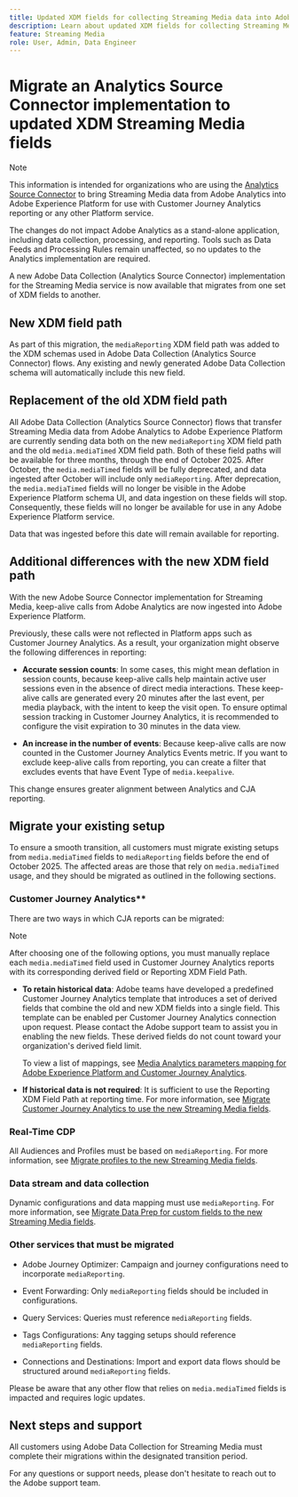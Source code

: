 ```yaml
---
title: Updated XDM fields for collecting Streaming Media data into Adobe Experience Platform
description: Learn about updated XDM fields for collecting Streaming Media data into Adobe Experience Platform
feature: Streaming Media
role: User, Admin, Data Engineer
---
```

# Migrate an Analytics Source Connector implementation to updated XDM Streaming Media fields

>[!NOTE]
>
>This information is intended for organizations who are using the [Analytics Source Connector](https://experienceleague.adobe.com/en/docs/experience-platform/sources/connectors/adobe-applications/analytics) to bring Streaming Media data from Adobe Analytics into Adobe Experience Platform for use with Customer Journey Analytics reporting or any other Platform service. 
>
>The changes do not impact Adobe Analytics as a stand-alone application, including data collection, processing, and reporting. Tools such as Data Feeds and Processing Rules remain unaffected, so no updates to the Analytics implementation are required.

A new Adobe Data Collection (Analytics Source Connector) implementation for the Streaming Media service is now available that migrates from one set of XDM fields to another. 

## New XDM field path

As part of this migration, the `mediaReporting` XDM field path was added to the XDM schemas used in Adobe Data Collection (Analytics Source Connector) flows. Any existing and newly generated Adobe Data Collection schema will automatically include this new field.

## Replacement of the old XDM field path

All Adobe Data Collection (Analytics Source Connector) flows that transfer Streaming Media data from Adobe Analytics to Adobe Experience Platform are currently sending data both on the new `mediaReporting` XDM field path and the old `media.mediaTimed` XDM field path. Both of these field paths will be available for three months, through the end of October 2025. After October, the `media.mediaTimed` fields will be fully deprecated, and data ingested after October will include only `mediaReporting`. After deprecation, the `media.mediaTimed` fields will no longer be visible in the Adobe Experience Platform schema UI, and data ingestion on these fields will stop. Consequently, these fields will no longer be available for use in any Adobe Experience Platform service. 

Data that was ingested before this date will remain available for reporting. 

## Additional differences with the new XDM field path

With the new Adobe Source Connector implementation for Streaming Media, keep-alive calls from Adobe Analytics are now ingested into Adobe Experience Platform. 

Previously, these calls were not reflected in Platform apps such as Customer Journey Analytics. As a result, your organization might observe the following differences in reporting:

* **Accurate session counts**: In some cases, this might mean deflation in session counts, because keep-alive calls help maintain active user sessions even in the absence of direct media interactions. These keep-alive calls are generated every 20 minutes after the last event, per media playback, with the intent to keep the visit open. To ensure optimal session tracking in Customer Journey Analytics, it is recommended to configure the visit expiration to 30 minutes in the data view.

* **An increase in the number of events**: Because keep-alive calls are now counted in the Customer Journey Analytics Events metric. If you want to exclude keep-alive calls from reporting, you can create a filter that excludes events that have Event Type of `media.keepalive`.

This change ensures greater alignment between Analytics and CJA reporting.

## Migrate your existing setup

To ensure a smooth transition, all customers must migrate existing setups from `media.mediaTimed` fields to `mediaReporting` fields before the end of October 2025. The affected areas are those that rely on `media.mediaTimed` usage, and they should be migrated as outlined in the following sections.

### Customer Journey Analytics** 

There are two ways in which CJA reports can be migrated:

>[!NOTE]
>
>After choosing one of the following options, you must manually replace each `media.mediaTimed` field used in Customer Journey Analytics reports with its corresponding derived field or Reporting XDM Field Path.

* **To retain historical data**: Adobe teams have developed a predefined Customer Journey Analytics template that introduces a set of derived fields that combine the old and new XDM fields into a single field. This template can be enabled per Customer Journey Analytics connection upon request. Please contact the Adobe support team to assist you in enabling the new fields. These derived fields do not count toward your organization's derived field limit.

  To view a list of mappings, see [Media Analytics parameters mapping for Adobe Experience Platform and Customer Journey Analytics](/help/use-cases/xdm-updates/parameters-mapping.md).

* **If historical data is not required**: It is sufficient to use the Reporting XDM Field Path at reporting time. For more information, see [Migrate Customer Journey Analytics to use the new Streaming Media fields](/help/use-cases/xdm-updates/migrate-cja-setup.md).

### Real-Time CDP

All Audiences and Profiles must be based on `mediaReporting`. For more information, see [Migrate profiles to the new Streaming Media fields](/help/use-cases/xdm-updates/migrate-profiles.md).

### Data stream and data collection

Dynamic configurations and data mapping must use `mediaReporting`. For more information, see [Migrate Data Prep for custom fields to the new Streaming Media fields](/help/use-cases/xdm-updates/migrate-dataprep.md).

### Other services that must be migrated

* Adobe Journey Optimizer: Campaign and journey configurations need to incorporate `mediaReporting`.

* Event Forwarding: Only `mediaReporting` fields should be included in configurations.

* Query Services: Queries must reference `mediaReporting` fields.

* Tags Configurations: Any tagging setups should reference `mediaReporting` fields.

* Connections and Destinations: Import and export data flows should be structured around `mediaReporting` fields.

Please be aware that any other flow that relies on `media.mediaTimed` fields is impacted and requires logic updates.

## Next steps and support

All customers using Adobe Data Collection for Streaming Media must complete their migrations within the designated transition period. 

For any questions or support needs, please don't hesitate to reach out to the Adobe support team.

